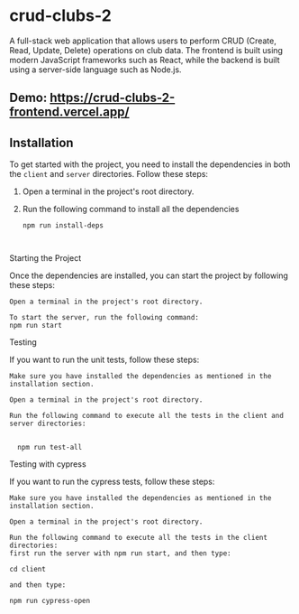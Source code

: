 # crud-clubs-2
  A full-stack web application that allows users to perform CRUD (Create, Read, Update, Delete) operations on club data. The frontend is built using modern JavaScript frameworks such as React, while the backend is built using a server-side language such as Node.js.

## Demo: https://crud-clubs-2-frontend.vercel.app/

## Installation

To get started with the project, you need to install the dependencies in both the `client` and `server` directories. Follow these steps:

1. Open a terminal in the project's root directory.
2. Run the following command to install all the dependencies

   ```
   npm run install-deps
   


Starting the Project

Once the dependencies are installed, you can start the project by following these steps:

    Open a terminal in the project's root directory.

    To start the server, run the following command:
    npm run start


Testing

If you want to run the unit tests, follow these steps:

    Make sure you have installed the dependencies as mentioned in the installation section.

    Open a terminal in the project's root directory.

    Run the following command to execute all the tests in the client and server directories:
   

      npm run test-all


Testing with cypress

If you want to run the cypress tests, follow these steps:

    Make sure you have installed the dependencies as mentioned in the installation section.

    Open a terminal in the project's root directory.

    Run the following command to execute all the tests in the client directories:
    first run the server with npm run start, and then type: 
    
    cd client
    
    and then type:
    
    npm run cypress-open
